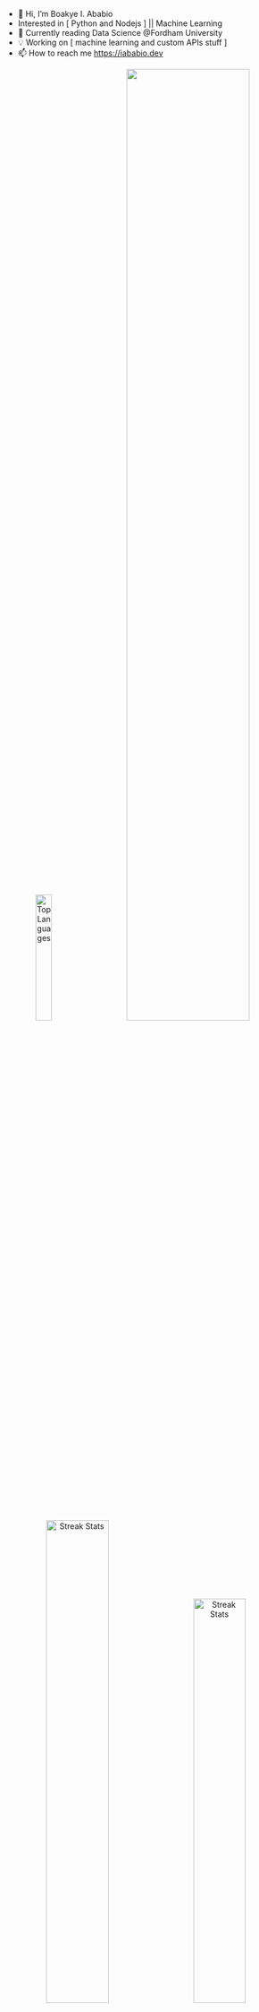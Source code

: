 - 👋 Hi, I’m Boakye I. Ababio
-    Interested in [ Python and Nodejs ] || Machine Learning
- 🌱 Currently reading Data Science @Fordham University
- 💡  Working on [ machine learning and custom APIs stuff ] 
- 📫 How to reach me https://iababio.dev




<p align="center">
<img src="https://github-readme-stats.vercel.app/api/top-langs/?username=melch-inno&hide_border=true&theme=tokyonight" alt="Top Languages" width="24%"/>&nbsp;&nbsp;&nbsp;&nbsp;&nbsp;&nbsp;&nbsp;
<img src="https://github-readme-activity-graph.vercel.app/graph?username=melch-inno&hide_border=true&theme=tokyo-night" width="66%">
<br><br>
<img src="https://github-readme-streak-stats.herokuapp.com/?user=melch-inno&hide_border=true&theme=tokyonight" alt="Streak Stats" width="47%"/>&nbsp;&nbsp;&nbsp;&nbsp;&nbsp;&nbsp;&nbsp;<img src="https://github-readme-stats.vercel.app/api?username=melch-inno&hide_border=true&theme=tokyonight" alt="Streak Stats" width="43%"/>
</p>


<p>
  <img align="top" src="https://github-readme-stats.vercel.app/api/top-langs/?username=melch-inno&layout=compact&langs_count=4&hide=html,css" />
</p>

<!---
melch-inno/melch-inno is a ✨ special ✨ repository because its `README.md` (this file) appears on your GitHub profile.
You can click the Preview link to take a look at your changes.
--->


